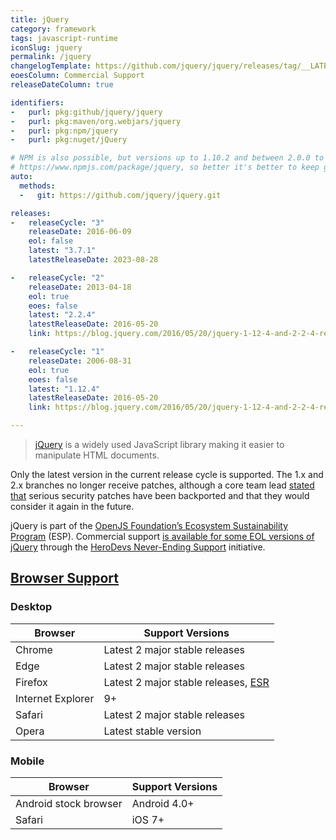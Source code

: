 ```yaml
---
title: jQuery
category: framework
tags: javascript-runtime
iconSlug: jquery
permalink: /jquery
changelogTemplate: https://github.com/jquery/jquery/releases/tag/__LATEST__
eoesColumn: Commercial Support
releaseDateColumn: true

identifiers:
-   purl: pkg:github/jquery/jquery
-   purl: pkg:maven/org.webjars/jquery
-   purl: pkg:npm/jquery
-   purl: pkg:nuget/jQuery

# NPM is also possible, but versions up to 1.10.2 and between 2.0.0 to 2.0.3 are not on
# https://www.npmjs.com/package/jquery, so better it's better to keep git.
auto:
  methods:
  -   git: https://github.com/jquery/jquery.git

releases:
-   releaseCycle: "3"
    releaseDate: 2016-06-09
    eol: false
    latest: "3.7.1"
    latestReleaseDate: 2023-08-28

-   releaseCycle: "2"
    releaseDate: 2013-04-18
    eol: true
    eoes: false
    latest: "2.2.4"
    latestReleaseDate: 2016-05-20
    link: https://blog.jquery.com/2016/05/20/jquery-1-12-4-and-2-2-4-released/

-   releaseCycle: "1"
    releaseDate: 2006-08-31
    eol: true
    eoes: false
    latest: "1.12.4"
    latestReleaseDate: 2016-05-20
    link: https://blog.jquery.com/2016/05/20/jquery-1-12-4-and-2-2-4-released/

---
```


> [jQuery](https://jquery.com/) is a widely used JavaScript library making it easier to manipulate
> HTML documents.

Only the latest version in the current release cycle is supported. The 1.x and 2.x branches no
longer receive patches, although a core team lead [stated that](https://github.com/jquery/jquery/issues/5322#issuecomment-1719939675)
serious security patches have been backported and that they would consider it again in the future.

jQuery is part of the [OpenJS Foundation’s Ecosystem Sustainability Program](https://openjsf.org/ecosystem-sustainability-program) (ESP). Commercial support [is available for some EOL versions of jQuery](https://jquery.com/support/#commercial-support) through the [HeroDevs Never-Ending Support](https://www.herodevs.com/support/jquery-nes) initiative.

## [Browser Support](https://jquery.com/browser-support/)

### Desktop

| Browser           | Support Versions                                                                                |
|-------------------|-------------------------------------------------------------------------------------------------|
| Chrome            | Latest 2 major stable releases                                                                  |
| Edge              | Latest 2 major stable releases                                                                  |
| Firefox           | Latest 2 major stable releases, [ESR](https://support.mozilla.org/kb/firefox-esr-release-cycle) |
| Internet Explorer | 9+                                                                                              |
| Safari            | Latest 2 major stable releases                                                                  |
| Opera             | Latest stable version                                                                           |

### Mobile

| Browser               | Support Versions               |
|-----------------------|--------------------------------|
| Android stock browser | Android 4.0+                   |
| Safari                | iOS 7+                         |
